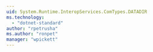 ```yaml
---
uid: System.Runtime.InteropServices.ComTypes.DATADIR
ms.technology: 
  - "dotnet-standard"
author: "rpetrusha"
ms.author: "ronpet"
manager: "wpickett"
---
```

